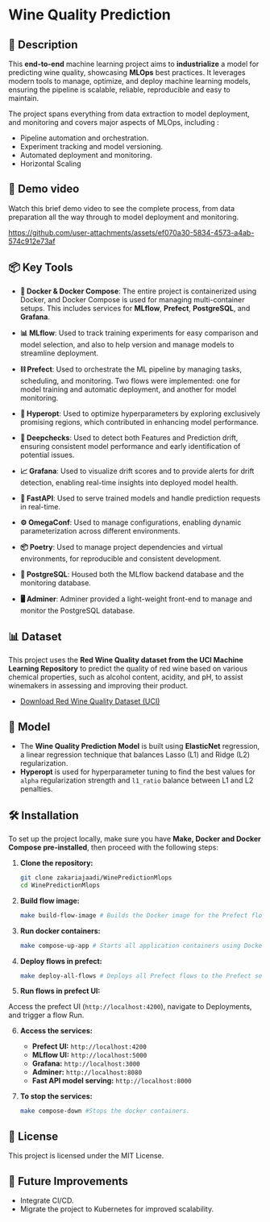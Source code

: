 
# Wine Quality Prediction

## 📝 Description

This **end-to-end** machine learning project aims to **industrialize** a model for predicting wine quality, showcasing **MLOps** best practices. It leverages modern tools to manage, optimize, and deploy machine learning models, ensuring the pipeline is scalable, reliable, reproducible and easy to maintain. 

The project spans everything from data extraction to model deployment, and monitoring and covers major aspects of MLOps, including :
* Pipeline automation and orchestration.
* Experiment tracking and model versioning.
* Automated deployment and monitoring. 
* Horizontal Scaling

## 🚀 Demo video 

Watch this brief demo video to see the complete process, from data preparation all the way through to model deployment and monitoring.

https://github.com/user-attachments/assets/ef070a30-5834-4573-a4ab-574c912e73af


## 📦 Key Tools
* **🐳 Docker & Docker Compose**: The entire project is containerized using Docker, and Docker Compose is used for managing multi-container setups. This includes services for **MLflow**, **Prefect**, **PostgreSQL**, and **Grafana**.  

* **📊 MLflow**: Used to track training experiments for easy comparison and model selection, and also to help version and manage models  to streamline deployment. 

* **⛓️ Prefect**: Used to orchestrate the ML pipeline by managing tasks, scheduling, and monitoring. Two flows were implemented: one for model training and automatic deployment, and another for model monitoring.  

* **🎯 Hyperopt**: Used to optimize hyperparameters by exploring exclusively promising regions, which contributed in enhancing model performance.  

* **🧪 Deepchecks**: Used to detect both Features and Prediction drift, ensuring consistent model performance and early identification of potential issues.  

* **📈 Grafana**: Used to visualize drift scores and to provide alerts for drift detection, enabling real-time insights into deployed model health.  

* **🚀 FastAPI**: Used to serve trained models and handle prediction requests in real-time.  

* **⚙️ OmegaConf**: Used to manage configurations, enabling dynamic parameterization across different environments.  

* **📦 Poetry**: Used to manage project dependencies and virtual environments, for reproducible and consistent development.  

* **🐘 PostgreSQL**: Housed both the MLflow backend database and the monitoring database.  

* **🖥️ Adminer**: Adminer provided a light-weight front-end to manage and monitor the PostgreSQL database.  

## 📊  Dataset

This project uses the **Red Wine Quality dataset from the UCI Machine Learning Repository** to predict the quality of red wine based on various chemical properties, such as alcohol content, acidity, and pH, to assist winemakers in assessing and improving their product.

- [Download Red Wine Quality Dataset (UCI)](https://archive.ics.uci.edu/ml/machine-learning-databases/wine-quality/winequality-red.csv)

## 🧙 Model 

* The **Wine Quality Prediction Model** is built using **ElasticNet** regression, a linear regression technique that balances Lasso (L1) and Ridge (L2) regularization.
* **Hyperopt** is used for hyperparameter tuning to find the best values for `alpha` regularization strength and `l1_ratio` balance between L1 and L2 penalties.

## 🛠️ Installation

To set up the project locally, make sure you have **Make, Docker and Docker Compose pre-installed**, then proceed with the following steps:

1. **Clone the repository:**

   ```bash
   git clone zakariajaadi/WinePredictionMlops
   cd WinePredictionMlops
   ```
2. **Build flow image:**

   ```bash
   make build-flow-image # Builds the Docker image for the Prefect flows
   ```
3. **Run docker containers:**
   ```bash
   make compose-up-app # Starts all application containers using Docker Compose.
   ```
4. **Deploy flows in prefect:**
   ```bash
   make deploy-all-flows # Deploys all Prefect flows to the Prefect server
   ```
5. **Run flows in prefect UI:**

Access the prefect UI (`http://localhost:4200`), navigate to Deployments, and trigger a flow Run.

6. **Access the services:**

    * **Prefect UI:** `http://localhost:4200` 
    * **MLflow UI:** `http://localhost:5000` 
    * **Grafana:** `http://localhost:3000` 
    * **Adminer:** `http://localhost:8080` 
    * **Fast API model serving:** `http://localhost:8000`
   
7. **To stop the services:**
    ```bash
    make compose-down #Stops the docker containers.
    ```
## 📜 License
This project is licensed under the MIT License.

## 🚧 Future Improvements
- Integrate CI/CD.
- Migrate the project to Kubernetes for improved scalability.
